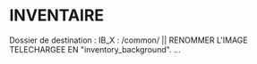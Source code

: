 # INVENTAIRE
Dossier de destination :
IB_X : /common/ || RENOMMER L'IMAGE TELECHARGEE EN "inventory_background".
...
